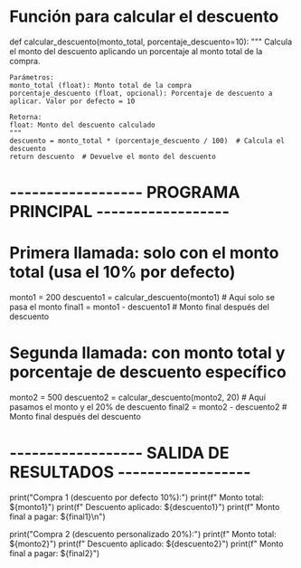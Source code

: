 # Función para calcular el descuento
def calcular_descuento(monto_total, porcentaje_descuento=10):
    """
    Calcula el monto del descuento aplicando un porcentaje al monto total de la compra.
    
    Parámetros:
    monto_total (float): Monto total de la compra
    porcentaje_descuento (float, opcional): Porcentaje de descuento a aplicar. Valor por defecto = 10
    
    Retorna:
    float: Monto del descuento calculado
    """
    descuento = monto_total * (porcentaje_descuento / 100)  # Calcula el descuento
    return descuento  # Devuelve el monto del descuento


# ------------------ PROGRAMA PRINCIPAL ------------------

# Primera llamada: solo con el monto total (usa el 10% por defecto)
monto1 = 200
descuento1 = calcular_descuento(monto1)   # Aquí solo se pasa el monto
final1 = monto1 - descuento1              # Monto final después del descuento

# Segunda llamada: con monto total y porcentaje de descuento específico
monto2 = 500
descuento2 = calcular_descuento(monto2, 20)   # Aquí pasamos el monto y el 20% de descuento
final2 = monto2 - descuento2                  # Monto final después del descuento

# ------------------ SALIDA DE RESULTADOS ------------------

print("Compra 1 (descuento por defecto 10%):")
print(f" Monto total: ${monto1}")
print(f" Descuento aplicado: ${descuento1}")
print(f" Monto final a pagar: ${final1}\n")

print("Compra 2 (descuento personalizado 20%):")
print(f" Monto total: ${monto2}")
print(f" Descuento aplicado: ${descuento2}")
print(f" Monto final a pagar: ${final2}")

